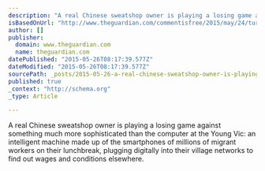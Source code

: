 ```yaml
---
description: "A real Chinese sweatshop owner is playing a losing game against something much more sophisticated than the computer at the Young Vic: an intelligent machine mad"
isBasedOnUrl: "http://www.theguardian.com/commentisfree/2015/may/24/turn-a-liberal-hipster-into-global-capitalist-world-factory"
author: []
publisher:
  domain: www.theguardian.com
  name: theguardian.com
datePublished: "2015-05-26T08:17:39.577Z"
dateModified: "2015-05-26T08:17:39.577Z"
sourcePath: _posts/2015-05-26-a-real-chinese-sweatshop-owner-is-playing-a-losing-game-agai.md
published: true
_context: "http://schema.org"
_type: Article

---
```

A real Chinese sweatshop owner is playing a losing game against something much more sophisticated than the computer at the Young Vic: an intelligent machine made up of the smartphones of millions of migrant workers on their lunchbreak, plugging digitally into their village networks to find out wages and conditions elsewhere.